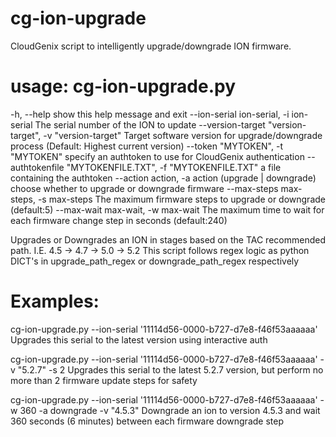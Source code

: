 # cg-ion-upgrade
CloudGenix script to intelligently upgrade/downgrade ION firmware.



# usage: cg-ion-upgrade.py 
  -h, --help            show this help message and exit
  --ion-serial ion-serial, -i ion-serial
                        The serial number of the ION to update
  --version-target "version-target", -v "version-target"
                        Target software version for upgrade/downgrade process
                        (Default: Highest current version)
  --token "MYTOKEN", -t "MYTOKEN"
                        specify an authtoken to use for CloudGenix
                        authentication
  --authtokenfile "MYTOKENFILE.TXT", -f "MYTOKENFILE.TXT"
                        a file containing the authtoken
  --action action, -a action
                        (upgrade | downgrade) choose whether to upgrade or
                        downgrade firmware
  --max-steps max-steps, -s max-steps
                        The maximum firmware steps to upgrade or downgrade
                        (default:5)
  --max-wait max-wait, -w max-wait
                        The maximum time to wait for each firmware change step
                        in seconds (default:240)

Upgrades or Downgrades an ION in stages based on the TAC recommended path. I.E. 4.5 -> 4.7 -> 5.0 -> 5.2
This script follows regex logic as python DICT's in upgrade_path_regex or downgrade_path_regex respectively

# Examples:

cg-ion-upgrade.py --ion-serial '11114d56-0000-b727-d7e8-f46f53aaaaaa'
    Upgrades this serial to the latest version using interactive auth

cg-ion-upgrade.py --ion-serial '11114d56-0000-b727-d7e8-f46f53aaaaaa' -v "5.2.7" -s 2
    Upgrades this serial to the latest 5.2.7 version, but perform no more than 2 firmware update steps for safety

cg-ion-upgrade.py --ion-serial '11114d56-0000-b727-d7e8-f46f53aaaaaa' -w 360 -a downgrade -v "4.5.3"
    Downgrade an ion to version 4.5.3 and wait 360 seconds (6 minutes) between each firmware downgrade step
